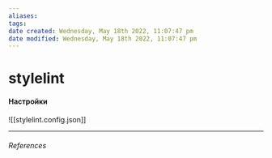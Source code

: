 ```yaml
---
aliases: 
tags: 
date created: Wednesday, May 18th 2022, 11:07:47 pm
date modified: Wednesday, May 18th 2022, 11:07:47 pm
---
```


# stylelint
#### Настройки 

![[stylelint.config.json]]

---

###### References
